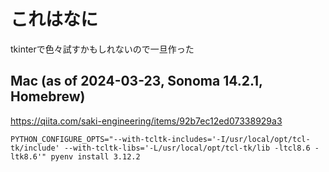 # これはなに

tkinterで色々試すかもしれないので一旦作った

## Mac (as of 2024-03-23, Sonoma 14.2.1, Homebrew)

https://qiita.com/saki-engineering/items/92b7ec12ed07338929a3

```
PYTHON_CONFIGURE_OPTS="--with-tcltk-includes='-I/usr/local/opt/tcl-tk/include' --with-tcltk-libs='-L/usr/local/opt/tcl-tk/lib -ltcl8.6 -ltk8.6'" pyenv install 3.12.2
```



